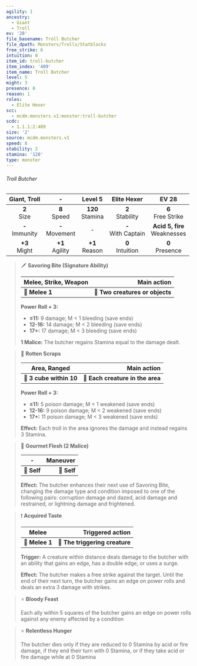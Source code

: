 ```yaml
---
agility: 1
ancestry:
  - Giant
  - Troll
ev: '28'
file_basename: Troll Butcher
file_dpath: Monsters/Trolls/Statblocks
free_strike: 6
intuition: 0
item_id: troll-butcher
item_index: '409'
item_name: Troll Butcher
level: 5
might: 3
presence: 0
reason: 1
roles:
  - Elite Hexer
scc:
  - mcdm.monsters.v1:monster:troll-butcher
scdc:
  - 1.1.1:2:409
size: '2'
source: mcdm.monsters.v1
speed: 8
stability: 2
stamina: '120'
type: monster
---
```


###### Troll Butcher

|    Giant, Troll     |          -          |       Level 5        |       Elite Hexer       |              EV 28               |
| :-----------------: | :-----------------: | :------------------: | :---------------------: | :------------------------------: |
|   **2**<br/> Size   |  **8**<br/> Speed   | **120**<br/> Stamina |  **2**<br/> Stability   |      **6**<br/> Free Strike      |
| **-**<br/> Immunity | **-**<br/> Movement |          -           | **-**<br/> With Captain | **Acid 5, fire**<br/> Weaknesses |
|  **+3**<br/> Might  | **+1**<br/> Agility |  **+1**<br/> Reason  |  **0**<br/> Intuition   |       **0**<br/> Presence        |

<!-- -->
> 🗡 **Savoring Bite (Signature Ability)**
>
> | **Melee, Strike, Weapon** |                 **Main action** |
> | ------------------------- | ------------------------------: |
> | **📏 Melee 1**            | **🎯 Two creatures or objects** |
>
> **Power Roll + 3:**
>
> - **≤11:** 9 damage; M < 1 bleeding (save ends)
> - **12-16:** 14 damage; M < 2 bleeding (save ends)
> - **17+:** 17 damage; M < 3 bleeding (save ends)
>
> **1 Malice:** The butcher regains Stamina equal to the damage dealt.

<!-- -->
> 🔳 **Rotten Scraps**
>
> | **Area, Ranged**        |                  **Main action** |
> | ----------------------- | -------------------------------: |
> | **📏 3 cube within 10** | **🎯 Each creature in the area** |
>
> **Power Roll + 3:**
>
> - **≤11:** 5 poison damage; M < 1 weakened (save ends)
> - **12-16:** 9 poison damage; M < 2 weakened (save ends)
> - **17+:** 11 poison damage; M < 3 weakened (save ends)
>
> **Effect:** Each troll in the area ignores the damage and instead regains 3 Stamina.

<!-- -->
> 👤 **Gourmet Flesh (2 Malice)**
>
> | **-**       | **Maneuver** |
> | ----------- | -----------: |
> | **📏 Self** |  **🎯 Self** |
>
> **Effect:** The butcher enhances their next use of Savoring Bite, changing the damage type and condition imposed to one of the following pairs: corruption damage and dazed, acid damage and restrained, or lightning damage and frightened.

<!-- -->
> ❗️ **Acquired Taste**
>
> | **Melee**      |           **Triggered action** |
> | -------------- | -----------------------------: |
> | **📏 Melee 1** | **🎯 The triggering creature** |
>
> **Trigger:** A creature within distance deals damage to the butcher with an ability that gains an edge, has a double edge, or uses a surge.
>
> **Effect:** The butcher makes a free strike against the target. Until the end of their next turn, the butcher gains an edge on power rolls and deals an extra 3 damage with strikes.

<!-- -->
> ⭐️ **Bloody Feast**
>
> Each ally within 5 squares of the butcher gains an edge on power rolls against any enemy affected by a condition

<!-- -->
> ⭐️ **Relentless Hunger**
>
> The butcher dies only if they are reduced to 0 Stamina by acid or fire damage, if they end their turn with 0 Stamina, or if they take acid or fire damage while at 0 Stamina
